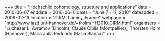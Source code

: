 +++
title = "Hochschild cohomology, structure and applications"
date = 2010-06-07
enddate = 2010-06-11
dates = "June 7 - 11, 2010"
dateadded = 2009-02-19
location = "CIRM, Luminy, France"
webpage = "http://www.iazd.uni-hannover.de/~tholm/HH2010_CIRM.html"
organisers = "Luchezar L. Avramov (Lincoln), Claude Cibils (Montpellier),, Thorsten Holm (Hannover), Maria Julia Redondo (Bahia Blanca)"
+++
